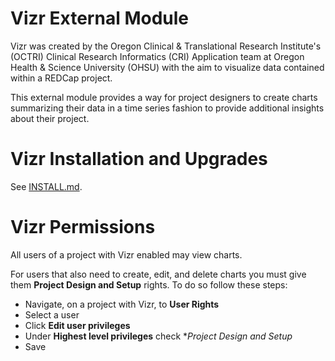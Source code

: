 # Vizr External Module

Vizr was created by the Oregon Clinical & Translational Research Institute's (OCTRI)
Clinical Research Informatics (CRI) Application team at Oregon Health & Science University
(OHSU) with the aim to visualize data contained within a REDCap project.

This external module provides a way for project designers to create charts summarizing their data
in a time series fashion to provide additional insights about their project.

# Vizr Installation and Upgrades

See [INSTALL.md](INSTALL.md).

# Vizr Permissions

All users of a project with Vizr enabled may view charts.

For users that also need to create, edit, and delete charts you must give them **Project Design and Setup** rights. To do so follow these steps:

* Navigate, on a project with Vizr, to **User Rights**
* Select a user
* Click **Edit user privileges**
* Under **Highest level privileges** check **Project Design and Setup*
* Save

